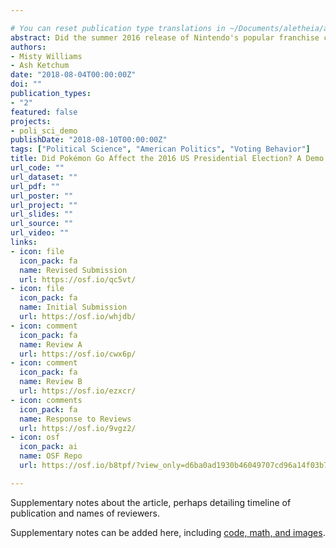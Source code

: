 ```yaml
---

# You can reset publication type translations in ~/Documents/aletheia/aletheia/themes/github.com/wowchemy/wowchemy-hugo-modules/wowchemy/v5/i18n/en.yaml
abstract: Did the summer 2016 release of Nintendo's popular franchise cause players in the US to "Pokémon Go to the polls?" Using geolocated voter file data on individual-level turnout in combination with locations of reported legendary Pokémon sightings, we develop an instrumental variables strategy to estimate the effect of increased Pokémon Go play on voter turnout. We find that a two-hour increase in daily hours logged the week before Election Day caused an 8 percentage-point increase in 18-35 year-old turnout. To explore the mechanisms behind this effect, we note that our LATE is concentrated entirely among potential voters from states with same-day registration policies who resided near polling places that were also next to shiny Pokémon release events on Election Day. We conclude that our effect is most likely caused by players walking outside to catch Pokémon and accidentally walking up to a voting booth. Back-of-the-envelope calculations suggest that if Nintendo scheduled shiny Groudon events in every major US city on Election Day, Hillary Clinton would have won Michigan, but would have still failed to obtain a majority in the Electoral College.
authors:
- Misty Williams
- Ash Ketchum
date: "2018-08-04T00:00:00Z"
doi: ""
publication_types:
- "2"
featured: false
projects:
- poli_sci_demo
publishDate: "2018-08-10T00:00:00Z"
tags: ["Political Science", "American Politics", "Voting Behavior"]
title: Did Pokémon Go Affect the 2016 US Presidential Election? A Demo Political Science Publication
url_code: ""
url_dataset: ""
url_pdf: ""
url_poster: ""
url_project: ""
url_slides: ""
url_source: ""
url_video: ""
links:
- icon: file
  icon_pack: fa
  name: Revised Submission
  url: https://osf.io/qc5vt/
- icon: file
  icon_pack: fa
  name: Initial Submission
  url: https://osf.io/whjdb/
- icon: comment
  icon_pack: fa
  name: Review A
  url: https://osf.io/cwx6p/
- icon: comment
  icon_pack: fa
  name: Review B
  url: https://osf.io/ezxcr/
- icon: comments
  icon_pack: fa
  name: Response to Reviews
  url: https://osf.io/9vgz2/
- icon: osf
  icon_pack: ai
  name: OSF Repo
  url: https://osf.io/b8tpf/?view_only=d6ba0ad1930b46049707cd96a14f03b7

---
```


Supplementary notes about the article, perhaps detailing timeline of publication and names of reviewers.

Supplementary notes can be added here, including [code, math, and images](https://wowchemy.com/docs/writing-markdown-latex/).
